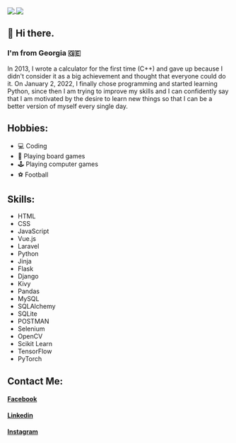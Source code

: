 <a href="#">
  <img align="center" src="https://github-readme-stats.vercel.app/api?username=chumardo&count_private=true&theme=radical" />
</a>
<a style="margin-top: 20px" href="#">
  <img align="center" src="https://github-readme-stats.vercel.app/api/top-langs/?username=chumardo&layout=compact" />
</a>

## 👋 Hi there.

### I'm from Georgia 🇬🇪

In 2013, I wrote a calculator for the first time (C++) and gave up because I didn't consider it as a big achievement and thought that everyone could do it. On January 2, 2022, I finally chose programming and started learning Python, since then I am trying to improve my skills and I can confidently say that I am motivated by the desire to learn new things so that I can be a better version of myself every single day.


## Hobbies:
- 💻 Coding
- 🎲 Playing board games
- 🕹️ Playing computer games
- ⚽ Football


## Skills:
- <div style="display: flex; align-items: center"><span style="margin-right: 1rem">HTML </span><img src="https://cdn.pixabay.com/photo/2017/08/05/11/16/logo-2582748_960_720.png" style="width: 1rem; margin-left: 1rem"></div>
- <div style="display: flex; align-items: center"><span style="margin-right: 1rem">CSS </span><img src="https://cdn.pixabay.com/photo/2017/08/05/11/16/logo-2582747_1280.png" style="width: 1rem; margin-left: 1rem"></div>
- <div style="display: flex; align-items: center"><span style="margin-right: 1rem">JavaScript </span><img src="https://upload.wikimedia.org/wikipedia/commons/thumb/b/ba/Javascript_badge.svg/640px-Javascript_badge.svg.png" style="width: 1rem; margin-left: 1rem"></div>
- <div style="display: flex; align-items: center"><span style="margin-right: 1rem">Vue.js </span><img src="https://upload.wikimedia.org/wikipedia/commons/thumb/9/95/Vue.js_Logo_2.svg/640px-Vue.js_Logo_2.svg.png" style="width: 1rem; margin-left: 1rem"></div>
- <div style="display: flex; align-items: center"><span style="margin-right: 1rem">Laravel </span><img src="https://upload.wikimedia.org/wikipedia/commons/thumb/9/9a/Laravel.svg/640px-Laravel.svg.png" style="width: 1rem; margin-left: 1rem"></div>
- <div style="display: flex; align-items: center"> <span style="margin-right: 1rem">Python </span><img src="https://www.jing.fm/clipimg/full/53-537670_python-png-file-python-logo-png.png" style="width: 1rem; margin-left: 1rem"></div>
- <div style="display: flex; align-items: center"> <span style="margin-right: 1rem">Jinja </span><img src="https://quintagroup.com/cms/python/images/jinja2.png/@@images/image.png" style="width: 1rem; margin-left: 1rem"></div>
- <div style="display: flex; align-items: center"> <span style="margin-right: 1rem">Flask </span><img src="https://cdn.freebiesupply.com/logos/large/2x/flask-logo-png-transparent.png" style="width: 1rem; margin-left: 1rem"></div>
- <div style="display: flex; align-items: center"> <span style="margin-right: 1rem">Django </span><img src="https://upload.wikimedia.org/wikipedia/commons/thumb/7/75/Django_logo.svg/640px-Django_logo.svg.png" style="width: 1rem; margin-left: 1rem"></div>
- <div style="display: flex; align-items: center"> <span style="margin-right: 1rem">Kivy </span><img src="https://upload.wikimedia.org/wikipedia/commons/5/58/Kivy_logo.png?20200822223506" style="width: 1rem; margin-left: 1rem"></div>
- <div style="display: flex; align-items: center"> <span style="margin-right: 1rem">Pandas </span><img src="https://image.pngaaa.com/296/1947296-middle.png" style="width: 1rem; margin-left: 1rem"></div>
- <div style="display: flex; align-items: center"><span style="margin-right: 1rem">MySQL </span><img src="https://cdn-icons-png.flaticon.com/512/5968/5968313.png" style="width: 1rem; margin-left: 1rem"></div>
- <div style="display: flex; align-items: center"> <span style="margin-right: 1rem">SQLAlchemy </span><img src="https://img.stackshare.io/service/1839/q5uAkmy7.png" style="width: 1rem; margin-left: 1rem"></div>
- <div style="display: flex; align-items: center"> <span style="margin-right: 1rem">SQLite </span><img src="https://upload.wikimedia.org/wikipedia/commons/thumb/3/38/SQLite370.svg/640px-SQLite370.svg.png" style="width: 1rem; margin-left: 1rem"></div>
- <div style="display: flex; align-items: center"> <span style="margin-right: 1rem">POSTMAN </span><img src="https://res.cloudinary.com/postman/image/upload/t_team_logo/v1629869194/team/2893aede23f01bfcbd2319326bc96a6ed0524eba759745ed6d73405a3a8b67a8" style="width: 1rem; margin-left: 1rem"></div>
- <div style="display: flex; align-items: center"> <span style="margin-right: 1rem">Selenium </span><img src="https://upload.wikimedia.org/wikipedia/commons/d/d5/Selenium_Logo.png" style="width: 1rem; margin-left: 1rem"></div>
- <div style="display: flex; align-items: center"> <span style="margin-right: 1rem">OpenCV </span><img src="https://upload.wikimedia.org/wikipedia/commons/thumb/5/53/OpenCV_Logo_with_text.png/640px-OpenCV_Logo_with_text.png" style="width: 1rem; margin-left: 1rem"></div>
- <div style="display: flex; align-items: center"> <span style="margin-right: 1rem">Scikit Learn </span><img src="https://upload.wikimedia.org/wikipedia/commons/thumb/0/05/Scikit_learn_logo_small.svg/640px-Scikit_learn_logo_small.svg.png" style="width: 1rem; margin-left: 1rem"></div>
- <div style="display: flex; align-items: center"> <span style="margin-right: 1rem">TensorFlow </span><img src="https://upload.wikimedia.org/wikipedia/commons/thumb/2/2d/Tensorflow_logo.svg/640px-Tensorflow_logo.svg.png" style="width: 1rem; margin-left: 1rem"></div>
- <div style="display: flex; align-items: center"> <span style="margin-right: 1rem">PyTorch </span><img src="https://upload.wikimedia.org/wikipedia/commons/thumb/1/10/PyTorch_logo_icon.svg/640px-PyTorch_logo_icon.svg.png" style="width: 1rem; margin-left: 1rem"></div>


## Contact Me:

#### <a href="https://www.facebook.com/dachigiorgadzee/" target="_blank">Facebook</a>
#### <a href="https://ge.linkedin.com/in/dachi-giorgadze-8a4101185" target="_blank">Linkedin</a>
#### <a href="https://www.instagram.com/dachigiorgadzee/" target="_blank">Instagram</a>
